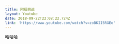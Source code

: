 ```yaml
---
title: 阿福挑战
layout: Youtube
date: 2018-09-22T22:08:22.724Z
link: 'https://www.youtube.com/watch?v=zoBKII5RGEo'
---
```

哈哈哈
